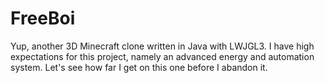 # FreeBoi

Yup, another 3D Minecraft clone written in Java with LWJGL3. I have high expectations for this project, namely an advanced energy and automation system. Let's see how far I get on this one before I abandon it.